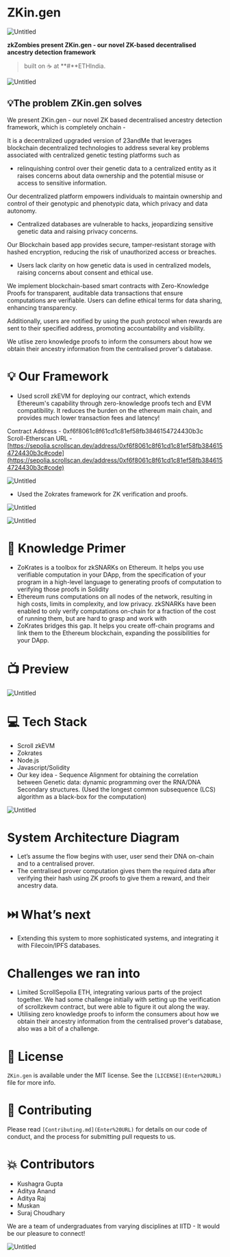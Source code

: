 # ZKin.gen

![Untitled](ZKin_images/Untitled.png)

**zkZombies present ZKin.gen - our novel ZK-based decentralised ancestry detection framework**  

> built on ☕ at **#**ETHIndia.
> 

![Untitled](ZKin_images/Untitled%201.png)

## 💡**The problem ZKin.gen solves**

We present ZKin.gen - our novel ZK based decentralised ancestry detection framework, which is completely onchain -

It is a decentralized upgraded version of 23andMe that leverages blockchain decentralized technologies to address several key problems associated with centralized genetic testing platforms such as

- relinquishing control over their genetic data to a centralized entity as it raises concerns about data ownership and the potential misuse or access to sensitive information.

Our decentralized platform empowers individuals to maintain ownership and control of their genotypic and phenotypic data, which privacy and data autonomy.

- Centralized databases are vulnerable to hacks, jeopardizing sensitive genetic data and raising privacy concerns.

Our Blockchain based app provides secure, tamper-resistant storage with hashed encryption, reducing the risk of unauthorized access or breaches.

- Users lack clarity on how genetic data is used in centralized models, raising concerns about consent and ethical use.

We implement blockchain-based smart contracts with Zero-Knowledge Proofs for transparent, auditable data transactions that ensure computations are verifiable. Users can define ethical terms for data sharing, enhancing transparency.

Additionally, users are notified by using the push protocol when rewards are sent to their specified address, promoting accountability and visibility.

We utlise zero knowledge proofs to inform the consumers about how we obtain their ancestry information from the centralised prover's database.

# 💡 Our Framework

- Used scroll zkEVM for deploying our contract, which extends Ethereum's capability through zero-knowledge proofs tech and EVM compatibility. It reduces the burden on the ethereum main chain, and provides much lower transaction fees and latency!

Contract Address - 0xf6f8061c8f61cd1c81ef58fb3846154724430b3c
Scroll-Etherscan URL - [https://sepolia.scrollscan.dev/address/0xf6f8061c8f61cd1c81ef58fb3846154724430b3c#code](https://sepolia.scrollscan.dev/address/0xf6f8061c8f61cd1c81ef58fb3846154724430b3c#code)

![Untitled](ZKin_images/Untitled.jpeg)

- Used the Zokrates framework for ZK verification and proofs.

![Untitled](ZKin_images/Untitled%202.png)

![Untitled](ZKin_images/Untitled%203.png)

# 🧠 Knowledge Primer

- ZoKrates is a toolbox for zkSNARKs on Ethereum. It helps you use verifiable computation in your DApp, from the specification of your program in a high-level language to generating proofs of computation to verifying those proofs in Solidity
- Ethereum runs computations on all nodes of the network, resulting in high costs, limits in complexity, and low privacy. zkSNARKs have been enabled to only verify computations on-chain for a fraction of the cost of running them, but are hard to grasp and work with
- ZoKrates bridges this gap. It helps you create off-chain programs and link them to the Ethereum blockchain, expanding the possibilities for your DApp.

# 📺 Preview

![Untitled](ZKin_images/Untitled%204.png)

# 💻 Tech Stack

- Scroll zkEVM
- Zokrates
- Node.js
- Javascript/Solidity
- Our key idea - Sequence Alignment for obtaining the correlation between Genetic data: dynamic programming over the RNA/DNA Secondary structures. (Used the longest common subsequence (LCS) algorithm as a black-box for the computation)

![Untitled](ZKin_images/Untitled%205.png)

# System Architecture Diagram

- Let’s assume the flow begins with user, user send their DNA on-chain and to a centralised prover.
- The centralised prover computation gives them the required data after verifying their hash using ZK proofs to give them a reward, and their ancestry data.

# ⏭️ What’s next

- Extending this system to more sophisticated systems, and integrating it with Filecoin/IPFS databases.

# Challenges we ran into

- Limited ScrollSepolia ETH, integrating various parts of the project together. We had some challenge initially with setting up the verification of scrollzkevm contract, but were able to figure it out along the way.
- Utilising zero knowledge proofs to inform the consumers about how we obtain their ancestry information from the centralised prover's database, also was a bit of a challenge.

# 📜 License

`ZKin.gen` is available under the MIT license. See the `[LICENSE](Enter%20URL)` file for more info.

# 🤝 Contributing

Please read `[Contributing.md](Enter%20URL)` for details on our code of conduct, and the process for submitting pull requests to us.

# 💥 Contributors

- Kushagra Gupta
- Aditya Anand
- Aditya Raj
- Muskan
- Suraj Choudhary

We are a team of undergraduates from varying disciplines at IITD - It would be our pleasure to connect!

![Untitled](ZKin_images/Untitled%206.png)
